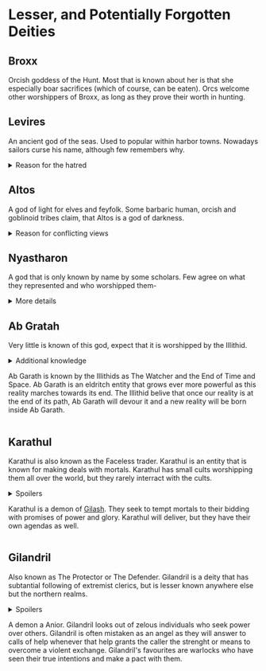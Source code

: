 # Lesser, and Potentially Forgotten Deities

## Broxx
Orcish goddess of the Hunt. Most that is known about her is that she
especially boar sacrifices (which of course, can be eaten). Orcs welcome other
worshippers of Broxx, as long as they prove their worth in hunting.

## Levires
An ancient god of the seas. Used to popular within harbor towns.
Nowadays sailors curse his name, although few remembers why.

<details> <summary>Reason for the hatred</summary>

Levires, in his anger, sank multiple islands to the bottom of the ocean due to
sailors hunting his golden whales. He is currently worshipped by merfolk, who
consider these islands a blessing from him. </details>

## Altos
A god of light for elves and feyfolk. Some barbaric human, orcish and
goblinoid tribes claim, that Altos is a god of darkness.

<details> <summary>Reason for conflicting views</summary>

Altos is a god of light, but a selfish one. He claims all light for himself,
which is said to cause night and other darkness. </details>

## Nyastharon
A god that is only known by name by some scholars. Few agree on
what they represented and who worshipped them-

<details> <summary>More details</summary>

Nyastharon is less of a god, and more a powerful, chaotic eldritch entity,
which still acts as a patron for some warlocks. </details>

## Ab Gratah
Very little is known of this god, expect that it is worshipped by the Illithid.

<details> <summary>Additional knowledge<summary/>

Ab Garath is known by the Illithids as The Watcher and the End of Time and
Space. Ab Garath is an eldritch entity that grows ever more powerful as
this reality marches towards its end. The Illithid belive that once our
reality is at the end of its path, Ab Garath will devour it and a new
reality will be born inside Ab Garath.

</details>

## Karathul
Karathul is also known as the Faceless trader. Karathul is an entity that is
known for making deals with mortals. Karathul has small cults worshipping them
all over the world, but they rarely interract with the cults.

<details> <summary>Spoilers<summary/>

Karathul is a demon of [Gilash](./the-four.md). They seek to tempt mortals
to their bidding with promises of power and glory. Karathul will deliver,
but they have their own agendas as well.

</details>

## Gilandril
Also known as The Protector or The Defender. Gilandril is a deity that has 
subtantial following of extremist clerics, but is lesser known anywhere else
but the northern realms.

<details> <summary>Spoilers<summary/>

 A demon a Anior. Gilandril looks out of zelous individuals who seek power
 over others. Gilandril is often mistaken as an angel as they will answer to
 calls of help whenever that help grants the caller the strenght or means to
 overcome a violent exchange. Gilandril's favourites are warlocks who have
 seen their true intentions and make a pact with them.
  </details>


